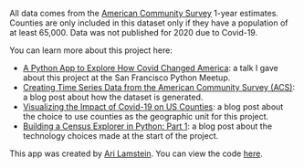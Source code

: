 All data comes from the [American Community Survey](https://en.wikipedia.org/wiki/American_Community_Survey) 1-year estimates. Counties are only included in this dataset only if they have a population of at least 65,000. Data was not published for 2020 due to Covid-19.

You can learn more about this project here:
 * [A Python App to Explore How Covid Changed America](https://www.youtube.com/watch?v=sdmR5YxGS4g&t=25s): a talk I gave about this project at the San Francisco Python Meetup.
 * [Creating Time Series Data from the American Community Survey (ACS)](https://arilamstein.com/blog/2024/05/28/creating-time-series-data-from-the-american-community-survey-acs/): a blog post about how the dataset is generated.
 * [Visualizing the Impact of Covid-19 on US Counties](https://arilamstein.com/blog/2024/05/04/visualizing-the-impact-of-covid-19-on-us-counties/): a blog post about the choice to use counties as the geographic unit for this project.
 * [Building a Census Explorer in Python: Part 1](https://arilamstein.com/blog/2024/02/04/building-a-census-explorer-in-python-part-1/): a blog post about the technology choices made at the start of the project.

This app was created by [Ari Lamstein](https://www.arilamstein.com). You can view the code [here](https://github.com/arilamstein/censusdis-streamlit).
